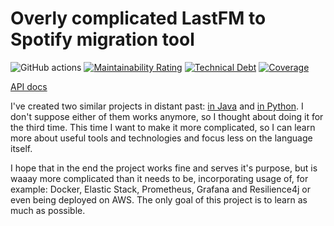 # Overly complicated LastFM to Spotify migration tool

![GitHub actions](https://github.com/Jonarzz/overly-complicated-lastfm2spotify/workflows/Java%20CI%20with%20Maven/badge.svg) [![Maintainability Rating](https://sonarcloud.io/api/project_badges/measure?project=Jonarzz_overly-complicated-lastfm2spotify&metric=sqale_rating)](https://sonarcloud.io/dashboard?id=Jonarzz_overly-complicated-lastfm2spotify) [![Technical Debt](https://sonarcloud.io/api/project_badges/measure?project=Jonarzz_overly-complicated-lastfm2spotify&metric=sqale_index)](https://sonarcloud.io/dashboard?id=Jonarzz_overly-complicated-lastfm2spotify) [![Coverage](https://sonarcloud.io/api/project_badges/measure?project=Jonarzz_overly-complicated-lastfm2spotify&metric=coverage)](https://sonarcloud.io/dashboard?id=Jonarzz_overly-complicated-lastfm2spotify)

[API docs](https://jonarzz.github.io/overly-complicated-lastfm2spotify/)

I've created two similar projects in distant past:
[in Java](https://github.com/Jonarzz/LastfmFavToSpotify) and [in Python](https://github.com/Jonarzz/LastfmLovedToSpotifyPlaylist).
I don't suppose either of them works anymore, so I thought about doing it for the third time.
This time I want to make it more complicated, so I can learn more about useful tools and technologies
and focus less on the language itself.

I hope that in the end the project works fine and serves it's purpose, but is waaay more complicated than it needs to be,
incorporating usage of, for example: Docker, Elastic Stack, Prometheus, Grafana and Resilience4j or even being deployed on AWS.
The only goal of this project is to learn as much as possible.
